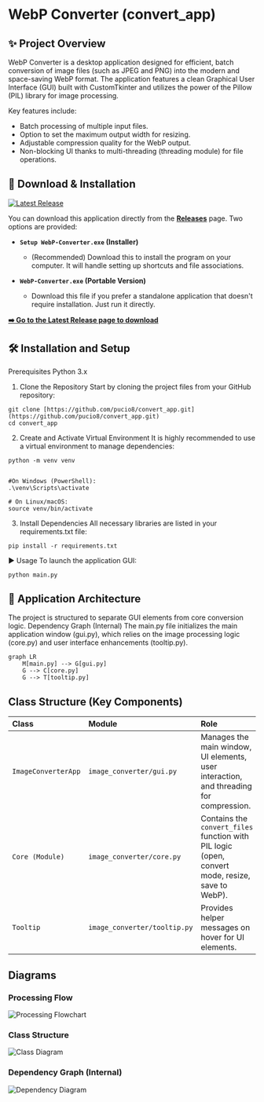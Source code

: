 # WebP Converter (convert_app)

## ✨ Project Overview
WebP Converter is a desktop application designed for efficient, batch conversion of image files (such as JPEG and PNG) into the modern and space-saving WebP format. The application features a clean Graphical User Interface (GUI) built with CustomTkinter and utilizes the power of the Pillow (PIL) library for image processing.

Key features include:
- Batch processing of multiple input files.
- Option to set the maximum output width for resizing.
- Adjustable compression quality for the WebP output.
- Non-blocking UI thanks to multi-threading (threading module) for file operations.

## 🚀 Download & Installation

[![Latest Release](https://img.shields.io/github/v/release/pucio8/WebP-Converter?label=latest%20release)](https://github.com/pucio8/WebP-Converter/releases/latest)

You can download this application directly from the **[Releases](https://github.com/pucio8/WebP-Converter/releases/latest)** page. Two options are provided:

* **`Setup WebP-Converter.exe` (Installer)**
    * (Recommended) Download this to install the program on your computer. It will handle setting up shortcuts and file associations.

* **`WebP-Converter.exe` (Portable Version)**
    * Download this file if you prefer a standalone application that doesn't require installation. Just run it directly.

**[➡️ Go to the Latest Release page to download](https://github.com/pucio8/WebP-Converter/releases/latest)**

## 🛠️ Installation and Setup
Prerequisites
Python 3.x

1. Clone the Repository
Start by cloning the project files from your GitHub repository:
```
git clone [https://github.com/pucio8/convert_app.git](https://github.com/pucio8/convert_app.git)
cd convert_app
```

2. Create and Activate Virtual Environment
It is highly recommended to use a virtual environment to manage dependencies:
```
python -m venv venv


#On Windows (PowerShell):
.\venv\Scripts\activate

# On Linux/macOS:
source venv/bin/activate
```

3. Install Dependencies
All necessary libraries are listed in your requirements.txt file:
```
pip install -r requirements.txt
```

▶️ Usage
To launch the application GUI:
```
python main.py
```

## 📐 Application Architecture
The project is structured to separate GUI elements from core conversion logic.
Dependency Graph (Internal)
The main.py file initializes the main application window (gui.py), which relies on the image processing logic (core.py) and user interface enhancements (tooltip.py).
```
graph LR
    M[main.py] --> G[gui.py]
    G --> C[core.py]
    G --> T[tooltip.py]
```

## Class Structure (Key Components)

| **Class** | **Module** | **Role** |
| :--- | :--- | :--- |
| `ImageConverterApp` | `image_converter/gui.py` | Manages the main window, UI elements, user interaction, and threading for compression. |
| `Core (Module)` | `image_converter/core.py` | Contains the `convert_files` function with PIL logic (open, convert mode, resize, save to WebP). |
| `Tooltip` | `image_converter/tooltip.py` | Provides helper messages on hover for UI elements. |

## Diagrams

### Processing Flow
![Processing Flowchart](./diagrams/Flowchart.png)

### Class Structure
![Class Diagram](./diagrams/Class%20diagram.png)

### Dependency Graph (Internal)
![Dependency Diagram](./diagrams/Dependency%20diagram.png)
